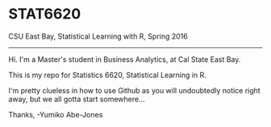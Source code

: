 # STAT6620
CSU East Bay, Statistical Learning with R, Spring 2016
________________________________________________________________

Hi. I'm a Master's student in Business Analytics, at Cal State East Bay.

This is my repo for Statistics 6620, Statistical Learning in R.

I'm pretty clueless in how to use Github as you will undoubtedly notice right away, but we all gotta start somewhere...

Thanks,
-Yumiko Abe-Jones
